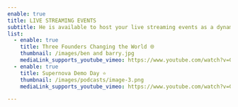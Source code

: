 ```yaml
---
enable: true
title: LIVE STREAMING EVENTS
subtitle: He is available to host your live streaming events as a dynamic MC.
list:
  - enable: true
    title: Three Founders Changing the World 🌐
    thumbnail: /images/ben and barry.jpg
    mediaLink_supports_youtube_vimeo: https://www.youtube.com/watch?v=G2SqSljZBy4
  - enable: true
    title: Supernova Demo Day ⭐
    thumbnail: /images/podcasts/image-3.png
    mediaLink_supports_youtube_vimeo: https://www.youtube.com/watch?v=G2SqSljZBy4

---
```

